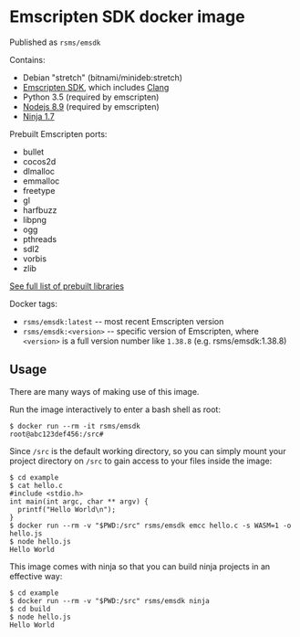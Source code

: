 # Emscripten SDK docker image

Published as `rsms/emsdk`

Contains:

- Debian "stretch" (bitnami/minideb:stretch)
- [Emscripten SDK](https://kripken.github.io/emscripten-site/),
  which includes [Clang](https://clang.llvm.org/)
- Python 3.5 (required by emscripten)
- [Nodejs 8.9](https://nodejs.org/) (required by emscripten)
- [Ninja 1.7](https://ninja-build.org/)


Prebuilt Emscripten ports:

- bullet
- cocos2d
- dlmalloc
- emmalloc
- freetype
- gl
- harfbuzz
- libpng
- ogg
- pthreads
- sdl2
- vorbis
- zlib

[See full list of prebuilt libraries](https://github.com/kripken/emscripten/blob/bef3bb0a3f113a57edb3b6afca4c79a345453eff/embuilder.py#L35)


Docker tags:

- `rsms/emsdk:latest` -- most recent Emscripten version
- `rsms/emsdk:<version>` -- specific version of Emscripten, where `<version>`
  is a full version number like `1.38.8` (e.g. rsms/emsdk:1.38.8)


## Usage

There are many ways of making use of this image.

Run the image interactively to enter a bash shell as root:

```
$ docker run --rm -it rsms/emsdk
root@abc123def456:/src#
```

Since `/src` is the default working directory, so you can simply mount
your project directory on `/src` to gain access to your files inside the
image:

```
$ cd example
$ cat hello.c
#include <stdio.h>
int main(int argc, char ** argv) {
  printf("Hello World\n");
}
$ docker run --rm -v "$PWD:/src" rsms/emsdk emcc hello.c -s WASM=1 -o hello.js
$ node hello.js
Hello World
```

This image comes with ninja so that you can build ninja projects in an
effective way:

```
$ cd example
$ docker run --rm -v "$PWD:/src" rsms/emsdk ninja
$ cd build
$ node hello.js
Hello World
```
